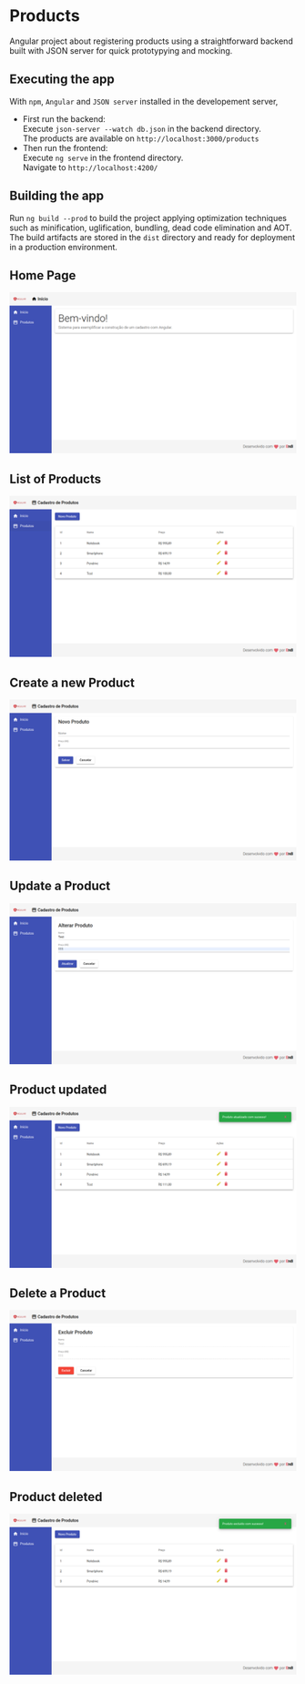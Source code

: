 # Products

Angular project about registering products using a straightforward backend built with JSON server for quick prototypying and mocking.

## Executing the app

With `npm`, `Angular` and `JSON server` installed in the developement server,  
- First run the backend:  
Execute `json-server --watch db.json` in the backend directory.  
The products are available on `http://localhost:3000/products`   
- Then run the frontend:  
Execute `ng serve` in the frontend directory.  
Navigate to `http://localhost:4200/`  

## Building the app
Run `ng build --prod` to build the project applying optimization techniques such as   minification, uglification, bundling, dead code elimination and AOT.  
The build artifacts are stored in the `dist` directory and ready for deployment in a production environment.

## Home Page
![Screenshot](screens/home.png)

## List of Products
![Screenshot](screens/products.png)

## Create a new Product
![Screenshot](screens/new.png)

## Update a Product
![Screenshot](screens/update.png)

## Product updated
![Screenshot](screens/updated.png)

## Delete a Product
![Screenshot](screens/delete.png)

## Product deleted
![Screenshot](screens/deleted.png)
